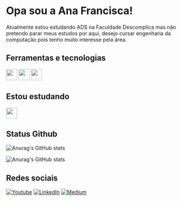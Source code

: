 # Opa sou a Ana Francisca!

Atualmente estou estudando ADS na Faculdade Descomplica mas não pretendo parar meus estudos por aqui, desejo cursar engenharia da computação pois tenho muito interesse pela área.


## Ferramentas e tecnologias

<img src="https://git-scm.com/images/logos/downloads/Git-Icon-1788C.png" height="30" width="30"> <img src="https://cdn.icon-icons.com/icons2/2415/PNG/512/linux_original_logo_icon_146433.png" height="30" width="30"> <img src="https://cdn-icons-png.flaticon.com/512/25/25231.png" height="30" width="30">

## Estou estudando

<img src="https://imgs.search.brave.com/XVx3WyaXSz_IcTpX6PT7bANhw9PITQVPdyGkbUFS1b8/rs:fit:860:0:0/g:ce/aHR0cHM6Ly9zZWVr/bG9nby5jb20vaW1h/Z2VzL0ovamF2YXNj/cmlwdC1qcy1sb2dv/LTI5NDk3MDE3MDIt/c2Vla2xvZ28uY29t/LnBuZw" height="30" width="30">

## Status Github

![Anurag's GitHub stats](https://github-readme-stats.vercel.app/api?username=anapontuestudos&show_icons=true&theme=radical&include_all_commits=true&count_private=true)

![Anurag's GitHub stats](https://github-readme-stats.vercel.app/api/top-langs/?username=anapontuestudos&layout=compact&langs_count=7&theme=radical)


## Redes sociais

[![Youtube](https://img.shields.io/badge/YouTube-FF0000?style=for-the-badge&logo=youtube&logoColor=white)](https://www.youtube.com/channel/UCLeCn5fZCMYOrRSHmzHOuVg)
[![LinkedIn](https://img.shields.io/badge/LinkedIn-0077B5?style=for-the-badge&logo=linkedin&logoColor=white)](https://www.linkedin.com/in/ana-francisca-5938292b3/)
[![Medium](https://img.shields.io/badge/Medium-12100E?style=for-the-badge&logo=medium&logoColor=white)](https://medium.com/@pontuestudos)
